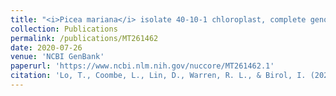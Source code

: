 ```yaml
---
title: "<i>Picea mariana</i> isolate 40-10-1 chloroplast, complete genome"
collection: Publications
permalink: /publications/MT261462
date: 2020-07-26
venue: 'NCBI GenBank'
paperurl: 'https://www.ncbi.nlm.nih.gov/nuccore/MT261462.1'
citation: 'Lo, T., Coombe, L., Lin, D., Warren, R. L., & Birol, I. (2020). &quot;<i>Picea mariana</i> isolate 40-10-1 chloroplast, complete genome.&quot; <i>NCBI GenBank.</i>'
---
```



